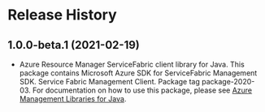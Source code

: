 # Release History

## 1.0.0-beta.1 (2021-02-19)

- Azure Resource Manager ServiceFabric client library for Java. This package contains Microsoft Azure SDK for ServiceFabric Management SDK. Service Fabric Management Client. Package tag package-2020-03. For documentation on how to use this package, please see [Azure Management Libraries for Java](https://aka.ms/azsdk/java/mgmt).
